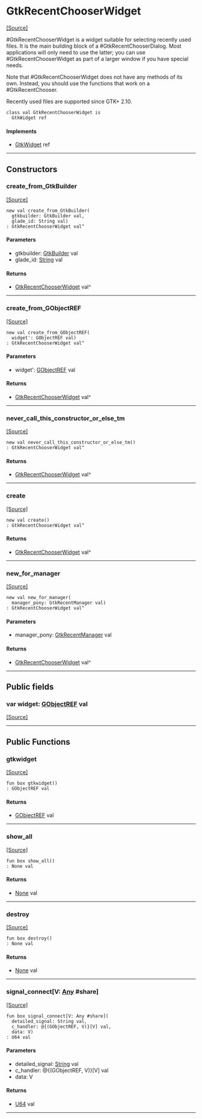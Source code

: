# GtkRecentChooserWidget
<span class="source-link">[[Source]](src/gtk3/GtkRecentChooserWidget.md#L6)</span>

#GtkRecentChooserWidget is a widget suitable for selecting recently used
files.  It is the main building block of a #GtkRecentChooserDialog.  Most
applications will only need to use the latter; you can use
#GtkRecentChooserWidget as part of a larger window if you have special needs.

Note that #GtkRecentChooserWidget does not have any methods of its own.
Instead, you should use the functions that work on a #GtkRecentChooser.

Recently used files are supported since GTK+ 2.10.


```pony
class val GtkRecentChooserWidget is
  GtkWidget ref
```

#### Implements

* [GtkWidget](gtk3-GtkWidget.md) ref

---

## Constructors

### create_from_GtkBuilder
<span class="source-link">[[Source]](src/gtk3/GtkRecentChooserWidget.md#L22)</span>


```pony
new val create_from_GtkBuilder(
  gtkbuilder: GtkBuilder val,
  glade_id: String val)
: GtkRecentChooserWidget val^
```
#### Parameters

*   gtkbuilder: [GtkBuilder](gtk3-GtkBuilder.md) val
*   glade_id: [String](builtin-String.md) val

#### Returns

* [GtkRecentChooserWidget](gtk3-GtkRecentChooserWidget.md) val^

---

### create_from_GObjectREF
<span class="source-link">[[Source]](src/gtk3/GtkRecentChooserWidget.md#L25)</span>


```pony
new val create_from_GObjectREF(
  widget': GObjectREF val)
: GtkRecentChooserWidget val^
```
#### Parameters

*   widget': [GObjectREF](minimal-browser-..-gobject-GObjectREF.md) val

#### Returns

* [GtkRecentChooserWidget](gtk3-GtkRecentChooserWidget.md) val^

---

### never_call_this_constructor_or_else_tm
<span class="source-link">[[Source]](src/gtk3/GtkRecentChooserWidget.md#L28)</span>


```pony
new val never_call_this_constructor_or_else_tm()
: GtkRecentChooserWidget val^
```

#### Returns

* [GtkRecentChooserWidget](gtk3-GtkRecentChooserWidget.md) val^

---

### create
<span class="source-link">[[Source]](src/gtk3/GtkRecentChooserWidget.md#L32)</span>


```pony
new val create()
: GtkRecentChooserWidget val^
```

#### Returns

* [GtkRecentChooserWidget](gtk3-GtkRecentChooserWidget.md) val^

---

### new_for_manager
<span class="source-link">[[Source]](src/gtk3/GtkRecentChooserWidget.md#L35)</span>


```pony
new val new_for_manager(
  manager_pony: GtkRecentManager val)
: GtkRecentChooserWidget val^
```
#### Parameters

*   manager_pony: [GtkRecentManager](gtk3-GtkRecentManager.md) val

#### Returns

* [GtkRecentChooserWidget](gtk3-GtkRecentChooserWidget.md) val^

---

## Public fields

### var widget: [GObjectREF](minimal-browser-..-gobject-GObjectREF.md) val
<span class="source-link">[[Source]](src/gtk3/GtkRecentChooserWidget.md#L18)</span>



---

## Public Functions

### gtkwidget
<span class="source-link">[[Source]](src/gtk3/GtkRecentChooserWidget.md#L20)</span>


```pony
fun box gtkwidget()
: GObjectREF val
```

#### Returns

* [GObjectREF](minimal-browser-..-gobject-GObjectREF.md) val

---

### show_all
<span class="source-link">[[Source]](src/gtk3/GtkWidget.md#L4)</span>


```pony
fun box show_all()
: None val
```

#### Returns

* [None](builtin-None.md) val

---

### destroy
<span class="source-link">[[Source]](src/gtk3/GtkWidget.md#L7)</span>


```pony
fun box destroy()
: None val
```

#### Returns

* [None](builtin-None.md) val

---

### signal_connect\[V: [Any](builtin-Any.md) #share\]
<span class="source-link">[[Source]](src/gtk3/GtkWidget.md#L10)</span>


```pony
fun box signal_connect[V: Any #share](
  detailed_signal: String val,
  c_handler: @{(GObjectREF, V)}[V] val,
  data: V)
: U64 val
```
#### Parameters

*   detailed_signal: [String](builtin-String.md) val
*   c_handler: @{(GObjectREF, V)}[V] val
*   data: V

#### Returns

* [U64](builtin-U64.md) val

---

